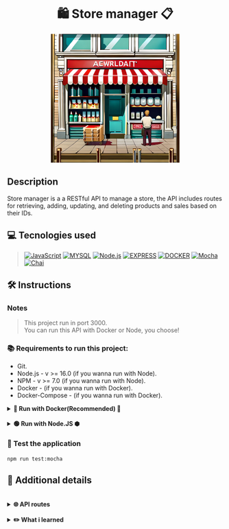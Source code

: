 <h1 align="center">🛍️  Store manager  📋</h1>

<div align='center'>
<img width='300' alt="store-img" src="./store.jpg">
</div>

## Description
<p>Store manager is a a RESTful API to manage a store, the API includes routes for retrieving, adding, updating, and deleting products and sales based on their IDs.</p>

## 💻 Tecnologies used
> [![JavaScript][JavaScript]][JavaScript-url]
[![MYSQL][MYSQL]][MYSQL-url]
[![Node.js][Node.js]][Node.js-url]
[![EXPRESS][EXPRESS]][EXPRESS-url]
[![DOCKER][DOCKER]][DOCKER-url]
[![Mocha][Mocha]][Mocha-url]
[![Chai][Chai]][Chai-url]

## 🛠️ Instructions

### Notes
>This project run in port 3000.<br/>
>You can run this API with Docker or Node, you choose!

### 📚 Requirements to run this project:
- Git.
- Node.js - v >= 16.0 (if you wanna run with Node).
- NPM - v >= 7.0 (if you wanna run with Node).
- Docker - (if you wanna run with Docker).
- Docker-Compose - (if you wanna run with Docker).


<details>
    <summary><strong>🐳 Run with Docker(Recommended) 🐳</strong></summary>
    
```bash
# Clone the repo
git clone git@github.com:caiobacode/api-store-manager.git

# Enter in repo
cd api-store-manager

# Run DockerCompose
docker-compose up -d
```
</details><br/>

<details>
    <summary><strong>🟢 Run with Node.JS ⬢</strong></summary>

```bash
# Clone the repo
git clone https://github.com/caiobacode/api-store-manager.git

# Enter in repo
cd api-store-manager

# Install dependencies
npm install
```
Now, you need to config your MySQL database
- First, define environment variables in your .env file;

```bash
# Create databse
npm run restore

# Start the application
npm start
```

</details>

### <strong>🧪 Test the application</strong>

```bash
npm run test:mocha
```

## 🔎 Additional details

<br/>

<details>
    <summary><strong>🌐 API routes</strong></summary>

> <strong>Products Route</strong><br/>
- GET "/products" - Returns all products.<br/>
- GET "/products/:id" - Returns the product that has the id passed by the request.<br/>
- GET "/products/search" - Returns all products that have the term passed by the request in their names.<br/>
- POST "/products" - Register a product with the properties passed by the request.<br/>
- PUT "/products/:id" - Edit a product properties to new properties passed by the request.<br/>
- DELETE "/products/:id" - Delete the product that has the id passed by the request<br/>

> <strong>Sales Route</strong><br/>
- GET "/sales" - Returns all sales.<br/>
- GET "/sales/:id" - Returns the sale that has the id passed by the request.<br/>
- POST "/sales" - Register a sale with the properties passed by the request.<br/>
- PUT "/sales/:id" - Edit a sale properties to new properties passed by the request.<br/>
- DELETE "/sales/:id" - Delete the sale that has the id passed by the request
  </details><br/>

  <details>
    <summary><strong>✏️ What i learned</strong></summary>

+ Software architecture MSC (model-service-controller).
+ Hot to develop a CRUD API (POST, GET, PUT and DELETE);
+ Hot to develop APIS that make MySQL queries, readind and writing in a MySQL database.
+ How to develop unit tests to an API, with Mocha, Sinon and Chai.
  
  </details>


[Node.js]: https://img.shields.io/badge/-Node.js-80BC02?style=for-the-badge&logo=node.js&logoColor=black
[Node.js-url]: https://nodejs.org/en

[JavaScript]: https://img.shields.io/badge/-JavaScript-F7DF1E?style=for-the-badge&logo=node.js&logoColor=black
[JavaScript-url]: https://www.javascript.com

[Node.js]: https://img.shields.io/badge/-Node.js-80BC02?style=for-the-badge&logo=node.js&logoColor=black
[Node.js-url]: https://nodejs.org/en

[MYSQL]: https://img.shields.io/badge/MySQL-00758f?style=for-the-badge&logo=mysql&logoColor=white
[MYSQL-url]: https://www.mysql.com

[Mocha]: https://img.shields.io/badge/MOCHA-6D4A31?style=for-the-badge&logo=mocha&logoColor=white
[Mocha-url]: https://mochajs.org

[Chai]: https://img.shields.io/badge/chai-974942?style=for-the-badge&logo=chai&logoColor=white
[Chai-url]: https://www.chaijs.com

[DOCKER]: https://img.shields.io/badge/Docker-0db7ed?style=for-the-badge&logo=docker&logoColor=white
[DOCKER-url]: https://www.docker.com

[EXPRESS]: https://img.shields.io/badge/Express-FFFFFF?style=for-the-badge&logo=express&logoColor=black
[EXPRESS-url]: https://expressjs.com
